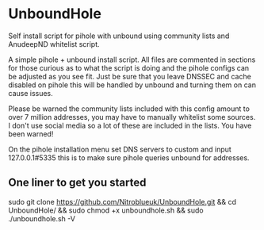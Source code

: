 # UnboundHole #
Self install script for pihole with unbound using community lists and AnudeepND whitelist script.

A simple pihole + unbound install script. All files are commented in sections for those curious as to what the script is doing and the pihole configs can be adjusted as you see fit.
Just be sure that you leave DNSSEC and cache disabled on pihole this will be handled by unbound and turning them on can cause issues.

Please be warned the community lists included with this config amount to over 7 million addresses, you may have to manually whitelist some sources. 
I don't use social media so a lot of these are included in the lists. You have been warned!

On the pihole installation menu set DNS servers to custom and input 127.0.0.1#5335 this is to make sure pihole queries unbound for addresses.

## One liner to get you started ##
sudo git clone https://github.com/Nitroblueuk/UnboundHole.git && cd UnboundHole/ && sudo chmod +x unboundhole.sh && sudo ./unboundhole.sh -V
